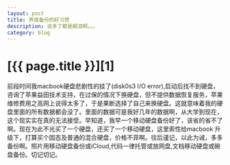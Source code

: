 ```yaml
---
layout: post
title: 养成备份的好习惯
description: 说多了都是眼泪啊。。。
category: blog
---
```


# [{{ page.title }}][1]

前段时间我macbook硬盘悲剧性的挂了(disk0s3 I/O error),启动后找不到硬盘，咨询了苹果益田技术支持，在过保的情况下换硬盘，但不提供数据恢复服务，苹果维修费用之高网上说得太多了，于是果断选择了自己来换硬盘。这就意味着我的硬盘里面的所有数据都会没了。里面的数据可是我好几年的数据啊，从大学到现在，这个现实实在真的无法接受。早知道，我早一个移动硬盘备份好了，该省的省不了啊。现在为此不光买了一个硬盘，还买了一个移动硬盘，这里索性给macbook 升级下，打算买个固态及普通的混合硬盘，价格不菲啊。往后谨记，以此为诫，多多备份啊。照片用移动硬盘备份或iCloud,代码一律托管或放网盘,文档移动硬盘或碗盘备份。切记切记。
